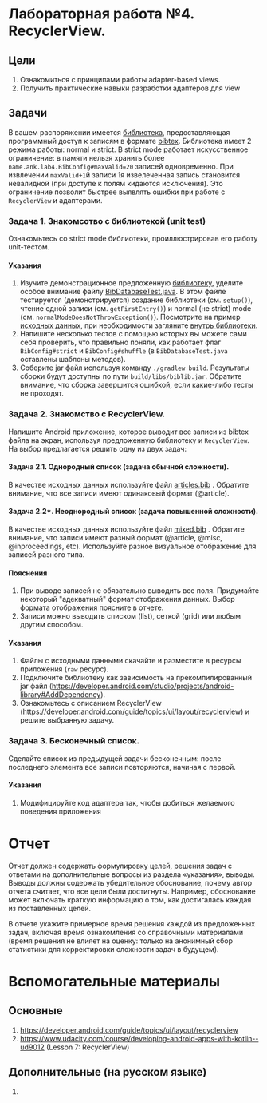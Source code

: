 # Лабораторная работа №4. RecyclerView.

## Цели
1. Ознакомиться с принципами работы adapter-based views.
1. Получить практические навыки разработки адаптеров для view

## Задачи

В вашем распоряжении имеется [библиотека](biblib), предоставляющая программный доступ к записям в формате [bibtex](http://www.bibtex.org). Библиотека имеет 2 режима работы: normal и strict. В strict mode работает искусственное ограничение: в памяти нельзя хранить более `name.ank.lab4.BibConfig#maxValid=20` записей одновременно. При извлечении `maxValid+1`й записи 1я извелеченная запись становится невалидной (при доступе к полям кидаются исключения). Это ограничение позволит быстрее выявлять ошибки при работе с `RecyclerView` и адаптерами.

### Задача 1. Знакомсотво с библиотекой (unit test)
Ознакомьтесь со strict mode библиотеки, проиллюстрировав его работу unit-тестом.

#### Указания
1. Изучите демонстрационное предложенную [библиотеку](biblib), уделите особое внимание файлу [BibDatabaseTest.java](biblib/src/test/java/name/ank/lab4/BibDatabaseTest.java). В этом файле тестируется (демонстрируется) создание библиотеки (см. `setup()`), чтение одной записи (см. `getFirstEntry()`) и normal (не strict) mode (см. `normalModeDoesNotThrowException()`). Посмотрите на пример [исходных данных](biblib/src/test/resources/references.bib), при необходимости загляните [внутрь библиотеки](biblib/src/main/java/name/ank/lab4).
1. Напишите несколько тестов с помощью которых вы можете сами себя проверить, что правильно поняли, как работает флаг `BibConfig#strict` и `BibConfig#shuffle` (в `BibDatabaseTest.java` оставлены шаблоны методов).
1. Соберите jar файл используя команду `./gradlew build`. Результаты сборки будут доступны по пути `build/libs/biblib.jar`. Обратите внимание, что сборка завершится ошибкой, если какие-либо тесты не проходят.

### Задача 2. Знакомство с RecyclerView.
Напишите Android приложение, которое выводит все записи из bibtex файла на экран, используя предложенную библиотеку и `RecyclerView`. На выбор предлагается решить одну из двух задач: 

#### Задача 2.1. Однородный список (задача обычной сложности).
В качестве исходных данных используйте файл [articles.bib](samples/articles.bib) . Обратите внимание, что все записи имеют одинаковый формат (@article).

#### Задача 2.2*. Неоднородный список (задача повышенной сложности).
В качестве исходных данных используйте файл [mixed.bib](samples/mixed.bib) . Обратите внимание, что записи имеют разный формат (@article, @misc, @inproceedings, etc). Используйте разное визуальное отображение для записей разного типа.


#### Пояснения
1. При выводе записей не обязательно выводить все поля. Придумайте некоторый "адекватный" формат отображения данных. Выбор формата отображения поясните в отчете.
1. Записи можно выводить списком (list), сеткой (grid) или любым другим способом.

#### Указания
1. Файлы с исходными данными скачайте и разместите в ресурсы приложения (`raw` ресурс).
1. Подключите библиотеку как зависимость на прекомпилированный jar файл (https://developer.android.com/studio/projects/android-library#AddDependency).
1. Ознакомьтесь с описанием RecyclerView (https://developer.android.com/guide/topics/ui/layout/recyclerview) и решите выбранную задачу. 

### Задача 3. Бесконечный список.
Сделайте список из предыдущей задачи бесконечным: после последнего элемента все записи повторяются, начиная с первой. 

#### Указания
1. Модифицируйте код адаптера так, чтобы добиться желаемого поведения приложения

# Отчет
Отчет должен содержать формулировку целей, решения задач с ответами на дополнительные вопросы из раздела «указания», выводы. Выводы должны содержать убедительное обоснование, почему автор отчета считает, что все цели были достигнуты. Например, обоснование может включать краткую информацию о том, как достигалась каждая из поставленных целей.

В отчете укажите примерное время решения каждой из предложенных задач, включая время ознакомления со справочными материалами (время решения не влияет на оценку: только на анонимный сбор статистики для корректировки сложности задач в будущем).

# Вспомогательные материалы
## Основные
1. https://developer.android.com/guide/topics/ui/layout/recyclerview
1. https://www.udacity.com/course/developing-android-apps-with-kotlin--ud9012 (Lesson 7: RecyclerView)

## Дополнительные (на русском языке)
1. 
